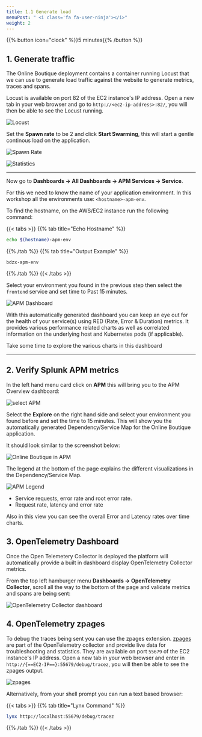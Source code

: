 ```yaml
---
title: 1.1 Generate load 
menuPost: " <i class='fa fa-user-ninja'></i>"
weight: 2
---
```


{{% button icon="clock" %}}5 minutes{{% /button %}}

## 1. Generate traffic

The Online Boutique deployment contains a container running Locust that we can use to generate load traffic against the website to generate metrics, traces and spans.

Locust is available on port 82 of the EC2 instance's IP address. Open a new tab in your web browser and go to `http://<ec2-ip-address>:82/`, you will then be able to see the Locust running.

![Locust](../../images/locust.png)

Set the **Spawn rate** to be 2 and click **Start Swarming**, this will start a gentle continous load on the application.

![Spawn Rate](../../images/locust-spawn-rate.png)

![Statistics](../../images/locust-statistics.png)

---

Now go to **Dashboards → All Dashboards → APM Services → Service**.

For this we need to know the name of your application environment. In this workshop all the environments use: `<hostname>-apm-env`.

To find the hostname, on the AWS/EC2 instance run the following command:

{{< tabs >}}
{{% tab title="Echo Hostname" %}}

``` bash
echo $(hostname)-apm-env
```

{{% /tab %}}
{{% tab title="Output Example" %}}

``` text
bdzx-apm-env
```

{{% /tab %}}
{{< /tabs >}}

Select your environment you found in the previous step then select the `frontend` service and set time to Past 15 minutes.

![APM Dashboard](../../images/online-boutique-service-dashboard.png)

With this automatically generated dashboard you can keep an eye out for the health of your service(s) using RED (Rate, Error & Duration) metrics. It provides various performance related charts as well as correlated information on the underlying host and Kubernetes pods (if applicable).

Take some time to explore the various charts in this dashboard

---

## 2. Verify Splunk APM metrics

In the left hand menu card click on **APM** this will bring you to the APM Overview dashboard:

![select APM](../../images/online-boutique-apm.png)

Select the **Explore** on the right hand side and select your environment you found before and set the time to 15 minutes. This will show you the automatically generated Dependency/Service Map for the Online Boutique application.

It should look similar to the screenshot below:

![Online Boutique in APM](../../images/online-boutique-map.png)

The legend at the bottom of the page explains the different visualizations in the Dependency/Service Map.

![APM Legend](../../images/apm-legend.png)

* Service requests, error rate and root error rate.
* Request rate, latency and error rate

Also in this view you can see the overall Error and Latency rates over time charts.

## 3. OpenTelemetry Dashboard

Once the Open Telemetery Collector is deployed the platform will automatically provide a built in dashboard display OpenTelemetry Collector metrics.

From the top left hamburger menu **Dashboards → OpenTelemetry Collector**, scroll all the way to the bottom of the page and validate metrics and spans are being sent:

![OpenTelemetry Collector dashboard](../../images/otel-dashboard.png)

## 4. OpenTelemetry zpages

To debug the traces being sent you can use the zpages extension. [zpages][zpages] are part of the OpenTelemetry collector and provide live data for troubleshooting and statistics. They are available on port `55679` of the EC2 instance's IP address. Open a new tab in your web browser and enter in `http://{==EC2-IP==}:55679/debug/tracez`, you will then be able to see the zpages output.

[zpages]: https://github.com/open-telemetry/opentelemetry-specification/blob/main/experimental/trace/zpages.md#tracez

![zpages](../../images/zpages.png)

Alternatively, from your shell prompt you can run a text based browser:

{{< tabs >}}
{{% tab title="Lynx Command" %}}

``` bash
lynx http://localhost:55679/debug/tracez
```

{{% /tab %}}
{{< /tabs >}}
